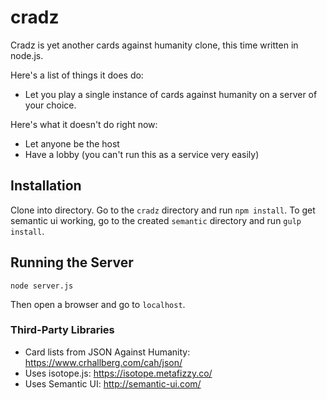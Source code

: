 ﻿# cradz

Cradz is yet another cards against humanity clone, this time written in node.js.

Here's a list of things it does do:
* Let you play a single instance of cards against humanity on a server of your choice.

Here's what it doesn't do right now:
* Let anyone be the host
* Have a lobby (you can't run this as a service very easily)

## Installation
Clone into directory. Go to the `cradz` directory and run `npm install`.
To get semantic ui working, go to the created `semantic` directory and run
`gulp install`.

## Running the Server
`node server.js`

Then open a browser and go to `localhost`.

### Third-Party Libraries
* Card lists from JSON Against Humanity: https://www.crhallberg.com/cah/json/
* Uses isotope.js: https://isotope.metafizzy.co/
* Uses Semantic UI: http://semantic-ui.com/